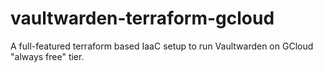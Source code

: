 # vaultwarden-terraform-gcloud
A full-featured terraform based IaaC setup to run  Vaultwarden on GCloud "always free" tier.

